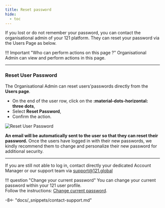 ```yaml
---
title: Reset password
hide:
  - toc
---
```


If you lost or do not remember your password, you can contact the organisational admin of your 121 platform. They can reset your password via the Users Page as below.

!!! Important "Who can perform actions on this page ?"
    Organisational Admin can view and perform actions in this page.

---

### Reset User Password

The Organisational Admin can reset users'passwords directly from the **Users page**.

- On the end of the user row, click on the **:material-dots-horizontal: three dots**,
- Select **Reset Password**,
- Confirm the action.

![Reset User Password](../assets/img/ResetPasswordUser.png)

**An email will be automatically sent to the user so that they can reset their password.** Once the users have logged in with their new passwords, we kindly recommend them to change and personalize their new password for additional security.

---

If you are still not able to log in, contact directly your dedicated Account Manager or our support team via <support@121.global>

!!! question "Change your current password"
    You can change your current password within your 121 user profile.  
    Follow the instructions: [Change current password](./change-current-password.md).

-8<- "docs/_snippets/contact-support.md"
